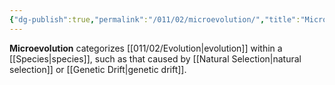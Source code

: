 ```yaml
---
{"dg-publish":true,"permalink":"/011/02/microevolution/","title":"Microevolution","tags":["BIOL422"],"noteIcon":"1","created":"2024-09-26T13:45:04.103-07:00","updated":"2024-09-26T15:21:14.322-07:00"}
---
```


**Microevolution** categorizes [[011/02/Evolution\|evolution]] within a [[Species\|species]], such as that caused by [[Natural Selection\|natural selection]] or [[Genetic Drift\|genetic drift]].